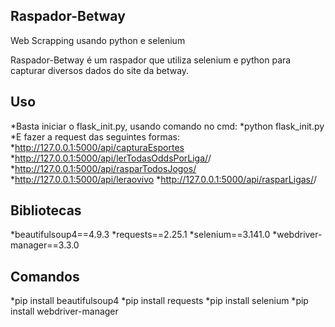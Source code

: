 ## Raspador-Betway
 Web Scrapping usando python e selenium


Raspador-Betway é um raspador que utiliza selenium e python para capturar diversos dados do site da betway.

## Uso

*Basta iniciar o flask_init.py, usando comando no cmd:
*python flask_init.py
*E fazer a request das seguintes formas:
*http://127.0.0.1:5000/api/capturaEsportes
*http://127.0.0.1:5000/api/lerTodasOddsPorLiga/<ESPORTE>/<NOMEDALIGA>
*http://127.0.0.1:5000/api/rasparTodosJogos/<ESPORTE>
*http://127.0.0.1:5000/api/leraovivo
*http://127.0.0.1:5000/api/rasparLigas/<ESPORTE>/<NOMEDALIGA>


## Bibliotecas
	
*beautifulsoup4==4.9.3
*requests==2.25.1
*selenium==3.141.0
*webdriver-manager==3.3.0

## Comandos

*pip install beautifulsoup4
*pip install requests
*pip install selenium
*pip install webdriver-manager
